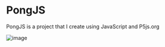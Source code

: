 # PongJS

PongJS is a project that I create using JavaScript and P5js.org


![image](https://drive.google.com/uc?export=view&id=11cSLelWeahMLEJcKCVMMXcksqLg7KDB6)
